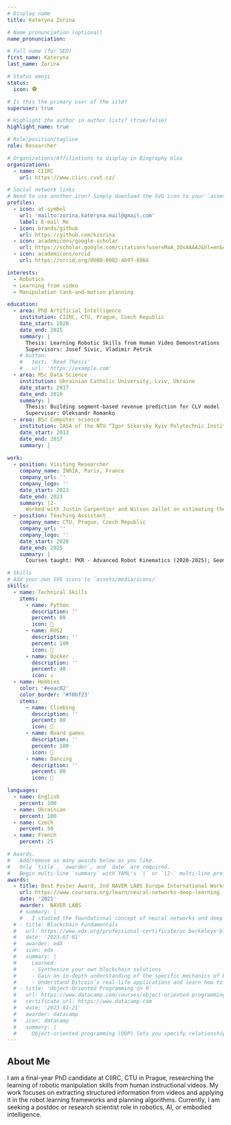 ```yaml
---
# Display name
title: Kateryna Zorina

# Name pronunciation (optional)
name_pronunciation: 

# Full name (for SEO)
first_name: Kateryna
last_name: Zorina

# Status emoji
status:
  icon: 🕵

# Is this the primary user of the site?
superuser: true

# Highlight the author in author lists? (true/false)
highlight_name: true

# Role/position/tagline
role: Researcher

# Organizations/Affiliations to display in Biography blox
organizations:
  - name: CIIRC
    url: https://www.ciirc.cvut.cz/

# Social network links
# Need to use another icon? Simply download the SVG icon to your `assets/media/icons/` folder.
profiles:
  - icon: at-symbol
    url: 'mailto:zorina.kateryna.mail@gmail.com'
    label: E-mail Me
  - icon: brands/github
    url: https://github.com/kzorina
  - icon: academicons/google-scholar
    url: https://scholar.google.com/citations?user=MaA_3OsAAAAJ&hl=en&oi=ao
  - icon: academicons/orcid
    url: https://orcid.org/0000-0002-4697-8966

interests:
  - Robotics
  - Learning from video
  - Manipulation task-and-motion planning

education:
  - area: PhD Artificial Intelligence
    institution: CIIRC, CTU, Prague, Czech Republic
    date_start: 2020
    date_end: 2025
    summary: |
      Thesis: Learning Robotic Skills from Human Video Demonstrations
      Supervisors: Josef Sivic, Vladimir Petrik 
    # button:
    #   text: 'Read Thesis'
    #   url: 'https://example.com'
  - area: MSc Data Science
    institution: Ukrainian Catholic University, Lviv, Ukraine
    date_start: 2017
    date_end: 2019
    summary: |
      Thesis: Building segment-based revenue prediction for CLV model
      Supervisor: Oleksandr Romanko
  - area: BSc Computer science
    institution: IASA of the NTU “Igor Sikorsky Kyiv Polytechnic Institute, Kyiv, Ukraine
    date_start: 2013
    date_end: 2017
    summary: |
      
work:
  - position: Visiting Researcher
    company_name: INRIA, Paris, France
    company_url: ''
    company_logo: ''
    date_start: 2023
    date_end: 2023
    summary: |2-
      Worked with Justin Carpentier and Wilson Jallet on estimating the 3D human pose from video and integrating it into the optimal control pipeline. The work included processing 2D video frames with SOTA methods, developing the evaluation metrics, developing custom costs for OCP setup and comparing with baselines.
  - position: Teaching Assistant
    company_name: CTU, Prague, Czech Republic
    company_url: ''
    company_logo: ''
    date_start: 2020
    date_end: 2025
    summary: |
      Courses taught: PKR - Advanced Robot Kinematics (2020-2025); Geometry of Computer Vision and Graphics 2021.

# Skills
# Add your own SVG icons to `assets/media/icons/`
skills:
  - name: Technical Skills
    items:
      - name: Python
        description: ''
        percent: 80
        icon: 🐍
      - name: ROS2
        description: ''
        percent: 100
        icon: 🤖
      - name: Docker
        description: ''
        percent: 40
        icon: ⚓️
  - name: Hobbies
    color: '#eeac02'
    color_border: '#f0bf23'
    items:
      - name: Climbing
        description: ''
        percent: 80
        icon: 🧗
      - name: Board games
        description: ''
        percent: 100
        icon: 🎲
      - name: Dancing
        description: ''
        percent: 80
        icon: 💃

languages:
  - name: English
    percent: 100
  - name: Ukrainian
    percent: 100
  - name: Czech
    percent: 50
  - name: French
    percent: 25

# Awards.
#   Add/remove as many awards below as you like.
#   Only `title`, `awarder`, and `date` are required.
#   Begin multi-line `summary` with YAML's `|` or `|2-` multi-line prefix and indent 2 spaces below.
awards:
  - title: Best Poster Award, 2nd NAVER LABS Europe International Workshop on AI for Robotics 
    url: https://www.coursera.org/learn/neural-networks-deep-learning
    date: '2021'
    awarder:  NAVER LABS
    # summary: |
    #   I studied the foundational concept of neural networks and deep learning. By the end, I was familiar with the significant technological trends driving the rise of deep learning; build, train, and apply fully connected deep neural networks; implement efficient (vectorized) neural networks; identify key parameters in a neural network’s architecture; and apply deep learning to your own applications.
  # - title: Blockchain Fundamentals
  #   url: https://www.edx.org/professional-certificate/uc-berkeleyx-blockchain-fundamentals
  #   date: '2023-07-01'
  #   awarder: edX
  #   icon: edx
  #   summary: |
  #     Learned:
  #     - Synthesize your own blockchain solutions
  #     - Gain an in-depth understanding of the specific mechanics of Bitcoin
  #     - Understand Bitcoin’s real-life applications and learn how to attack and destroy Bitcoin, Ethereum, smart contracts and Dapps, and alternatives to Bitcoin’s Proof-of-Work consensus algorithm
  # - title: 'Object-Oriented Programming in R'
  #   url: https://www.datacamp.com/courses/object-oriented-programming-with-s3-and-r6-in-r
  #   certificate_url: https://www.datacamp.com
  #   date: '2023-01-21'
  #   awarder: datacamp
  #   icon: datacamp
  #   summary: |
  #     Object-oriented programming (OOP) lets you specify relationships between functions and the objects that they can act on, helping you manage complexity in your code. This is an intermediate level course, providing an introduction to OOP, using the S3 and R6 systems. S3 is a great day-to-day R programming tool that simplifies some of the functions that you write. R6 is especially useful for industry-specific analyses, working with web APIs, and building GUIs.
---
```


## About Me

I am a final-year PhD candidate at CIIRC, CTU in Prague, researching the learning of robotic manipulation skills from human instructional videos. My work focuses on extracting structured information from videos and applying it in the robot learning frameworks and planning algorithms. Currently, I am seeking a postdoc or research scientist role in robotics, AI, or embodied intelligence.
